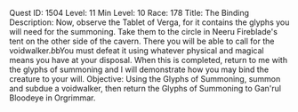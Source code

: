 Quest ID: 1504
Level: 11
Min Level: 10
Race: 178
Title: The Binding
Description: Now, observe the Tablet of Verga, for it contains the glyphs you will need for the summoning. Take them to the circle in Neeru Fireblade's tent on the other side of the cavern. There you will be able to call for the voidwalker.$b$bYou must defeat it using whatever physical and magical means you have at your disposal. When this is completed, return to me with the glyphs of summoning and I will demonstrate how you may bind the creature to your will.
Objective: Using the Glyphs of Summoning, summon and subdue a voidwalker, then return the Glyphs of Summoning to Gan'rul Bloodeye in Orgrimmar.
